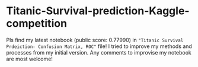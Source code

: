 # Titanic-Survival-prediction-Kaggle-competition
Pls find my latest notebook (public score: 0.77990) in `"Titanic Survival Prdeiction- Confusion Matrix, ROC"` file! 
I tried to improve my methods and processes from my initial version. Any comments to improvise my notebook are most welcome!
